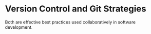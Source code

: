 # Version Control and Git Strategies
Both are effective best practices used collaboratively in software development.
